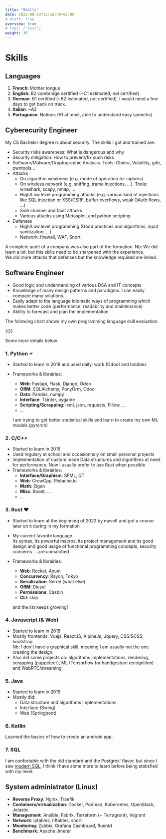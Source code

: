 ```yaml
---
title: "Skills"
date: 2022-08-13T12:18:49+02:00
# draft: true
overview: true
# tags: ["test"]
weight: 30
---
```


# Skills


## Languages
1. **French**: Mother tongue
2. **English**: B2 cambridge certified (~C1 estimated, not certified)
3. **German**: B1 certified (~B2 estimated, not certified). I would need a few days to get back on track.
4. **Italian**: ~A2
5. **Portuguese**: Notions (A1 at most, able to understand easy speechs)



## Cyberecurity Engineer

My CS Bachelor degree is about security. The skills I got and trained are:
* Security risks awareness: What is dangerous and why
* Security mitigation: How to prevent/fix such risks
* Software/Malware/Cryptographic Analysis. Tools: Ghidra, Volatility, gdb, pwntools...
* Attacks
  * On algorithm weakness (e.g. mode of operation for ciphers)
  * On wireless network (e.g. sniffing, trame injections, ...). Tools: wireshark, scapy, nmap, ...
  * High/Low level programming attacks (e.g. various kind of injections like SQL injection or XSS/CSRF, buffer overflows, weak OAuth flows, ...)
  * Side channel and fault attacks
  * Various attacks using Metasploit and python scripting
* Defenses
  * High/Low level programming (Good practices and algorithms, input sanitization, ...)
  * Network: firewall, WAF, Snort

A complete audit of a company was also part of the formation.
Nb: We did learn a lot, but this skills need to be sharpened with the experience.  
We did more attacks that defenses but the knowledge required are linked. 

## Software Engineer
* Good logic and understanding of various DSA and IT concepts
* Knowledge of many design patterns and paradigms. I can easily compare many solutions.
* Easily adapt to the language idiomatic ways of programming which makes better code (performance, readability and maintenance)
* Ability to forecast and plan the implementation.

The following chart shows my own programming language skill evaluation.

<!-- {{< chart data=charts.example >}} -->
{{<barChart data=charts.skills >}}

Some more details below
### 1. Python &#x1F5F2;
* Started to learn in 2018 and used daily: work (Odoo) and hobbies
* Frameworks & librairies:
  * **Web**: Fastapi, Flask, Django, Odoo
  * **ORM**: SQLAlchemy, PonyOrm, Odoo
  * **Data**: Pandas, numpy
  * **Interface**: Tkinter, pygame
  * **Scripting/Scrapping**: lxml, json, requests, Pillow, ... 
  * ...
  
  I am trying to get better statistical skills and learn to create my own ML models (pytorch)

### 2. C/C++
* Started to learn in 2016
* Used regulary at school and occasionnaly on small personal projects
* Implementation of custom made Data structures and algorithms at need for performance.
  Now I usually prefer to use Rust when possible
* Frameworks & librairies:
  * **Interface/Graphism**: SFML, QT
  * **Web**: CrowCpp, Pistache.io
  * **Math**: Eigen
  * **Misc**: Boost, ...
  * ...


### 3. Rust &#x2665;
* Started to learn at the beginning of 2022 by myself and got a course later on it during in my formation
* My current favorite language.  
  Its syntax, its powerful macros, its project management and its good design and good usage of functional programming concepts, security concerns ... are unmatched
* Frameworks & librairies:
  * **Web**: Rocket, Axum
  * **Concurrency**: Rayon, Tokyo
  * **Serialization**: Serde (what else)
  * **ORM**: Diesel
  * **Permissions**: Casbin
  * **CLI**: clap  

  and the list keeps growing!

### 4. Javascript (& Web)
* Started to learn in 2018
* Mostly frontends: Vuejs, ReactJS, AlpineJs, Jquery, CSS/SCSS, bootstrap.  
  Nb: I don't have a graphical skill, meaning I am usually not the one creating the design.
* Also did some projects on: algorithms implementations, rendering, scrapping (puppeteer), ML (Tensorflow for handgesture recognition) and WebRTC/streaming

### 5. Java
* Started to learn in 2019
* Mostly did:
  * Data structure and algorithms implementations
  * Interface (Swing)
  * Web (Springboot)

### 6. Kotlin
Learned the basics of how to create an android app.

### 7. SQL
I am confortable with the old standard and the Postgres' flavor, but since I saw [modern SQL](https://modern-sql.com/), I think I have some more to learn before being statisfied with my level.

<!-- # Python
test
[python]({{< ref "skills" >}} "See python") -->


## System administrator (Linux)
* **Reverse Proxy**: Nginx, Traefik
* **Containers/virtualization**: Docker, Podman, Kubernetes, OpenStack, Jelastic
* **Management**: Ansible, Fabrik, Terraform (+ Terragrunt), Vagrant
* **Network**: iptables, nftables, snort
* **Monitoring**: Zabbix, Grafana Dashboard, fluentd
* **Benchmark**: Apache Jmeter

